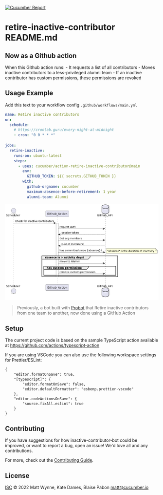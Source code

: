 [![Cucumber Report](https://messages.cucumber.io/api/report-collections/e37b01e9-023e-43aa-b510-a79705ee932f/badge)](https://reports.cucumber.io/report-collections/e37b01e9-023e-43aa-b510-a79705ee932f)

# retire-inactive-contributor README.md

## Now as a Github action

When this Github action runs:
    - It requests a list of all contributors
    - Moves inactive contributors to a less-privileged alumni team 
    - If an inactive contributor has custom permissions, these permissions are revoked

## Usage Example

Add this text to your workflow config `.github/workflows/main.yml`

```yaml
name: Retire inactive contributors
on:
  schedule:
    # https://crontab.guru/every-night-at-midnight
    - cron: "0 0 * * *"

jobs:
  retire-inactive:
    runs-on: ubuntu-latest
    steps:
      - uses: cucumber/action-retire-inactive-contributor@main
        env:
          GITHUB_TOKEN: ${{ secrets.GITHUB_TOKEN }}
        with:
          github-orgname: cucumber
          maximum-absence-before-retirement: 1 year
          alumni-team: Alumni
```

![Sequence Diagram](diagrams/sequence.png)

> Previously, a bot built with [Probot](https://github.com/probot/probot) that Retire inactive contributors from one team to another, now done using a GitHub Action

## Setup

The current project code is based on the sample TypeScript action available at https://github.com/actions/typescript-action

If you are using VSCode you can also use the following workspace settings for Prettier/ESLint:

```
{
	"editor.formatOnSave": true,
	"[typescript]": {
		"editor.formatOnSave": false,
		"editor.defaultFormatter": "esbenp.prettier-vscode"
	},
	"editor.codeActionsOnSave": {
		"source.fixAll.eslint": true
	}
}
```



## Contributing

If you have suggestions for how inactive-contributor-bot could be improved, or want to report a bug, open an issue! We'd love all and any contributions.

For more, check out the [Contributing Guide](CONTRIBUTING.md).

## License

[ISC](LICENSE) © 2022 Matt Wynne, Kate Dames, Blaise Pabon <matt@cucumber.io>
